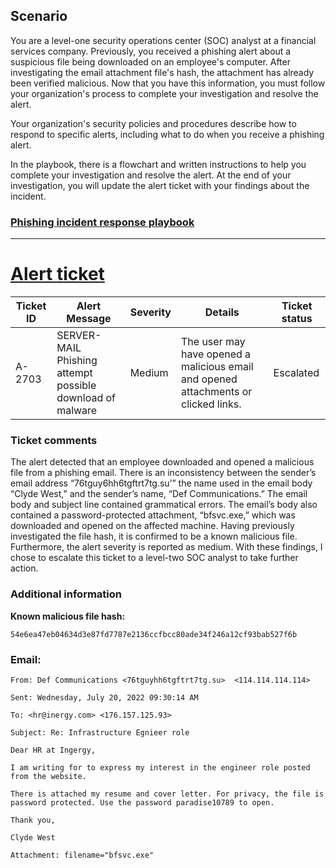 ## Scenario

You are a level-one security operations center (SOC) analyst at a financial services company. Previously, you received a phishing alert about a suspicious file being downloaded on an employee's computer. After investigating the email attachment file's hash, the attachment has already been verified malicious. Now that you have this information, you must follow your organization's process to complete your investigation and resolve the alert.

Your organization's security policies and procedures describe how to respond to specific alerts, including what to do when you receive a phishing alert. 

In the playbook, there is a flowchart and written instructions to help you complete your investigation and resolve the alert. At the end of your investigation, you will update the alert ticket with your findings about the incident.

### [Phishing incident response playbook](https://docs.google.com/document/d/1rOSSCtLsiWVjAjTdJtWrSrvqpiXHissEAqiy5KD4Kv4/template/preview)

---

# [Alert ticket](https://docs.google.com/document/d/1lt-6CnIx3qrvWCfKMg2H58URn3tYKjuGOOhO7WsNe-s/edit?tab=t.0)

| Ticket ID | Alert Message | Severity | Details | Ticket status |
| --- | --- | --- | --- | --- |
| A-2703 | SERVER-MAIL Phishing attempt possible download of malware | Medium | The user may have opened a malicious email and opened attachments or clicked links. | Escalated

### Ticket comments

The alert detected that an employee downloaded and opened a malicious file from a phishing email. There is an inconsistency between the sender’s email address “76tguy6hh6tgftrt7tg.su’” the name used in the email body “Clyde West,” and the sender’s name, “Def Communications.” The email body and subject line contained grammatical errors. The email’s body also contained a password-protected attachment, “bfsvc.exe,” which was downloaded and opened on the affected machine. Having previously investigated the file hash, it is confirmed to be a known malicious file. Furthermore, the alert severity is reported as medium. With these findings, I chose to escalate this ticket to a level-two SOC analyst to take further action.

### Additional information

**Known malicious file hash:**

`54e6ea47eb04634d3e87fd7787e2136ccfbcc80ade34f246a12cf93bab527f6b`

### Email:
```
From: Def Communications <76tguyhh6tgftrt7tg.su>  <114.114.114.114>

Sent: Wednesday, July 20, 2022 09:30:14 AM

To: <hr@inergy.com> <176.157.125.93>

Subject: Re: Infrastructure Egnieer role

Dear HR at Ingergy,

I am writing for to express my interest in the engineer role posted from the website.

There is attached my resume and cover letter. For privacy, the file is password protected. Use the password paradise10789 to open. 

Thank you,

Clyde West

Attachment: filename="bfsvc.exe"
```
